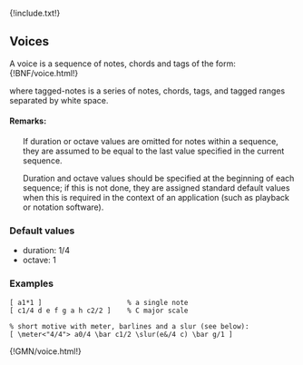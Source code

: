 {!include.txt!}

## Voices

A voice is a sequence of notes, chords and tags of the form:
{!BNF/voice.html!}

where tagged-notes is a series of notes, chords, tags, and tagged ranges separated by white space.


#### Remarks:
<ul>
If duration or octave values are omitted for notes within a sequence, they are assumed to be
equal to the last value specified in the current sequence.

Duration and octave values should be specified at the beginning of each sequence; if this is
not done, they are assigned standard default values when this is required in the
context of an application (such as playback or notation software).
</ul>

### Default values

- duration: 1/4
- octave: 1

### Examples
~~~~~~
[ a1*1 ]                     % a single note   
[ c1/4 d e f g a h c2/2 ]    % C major scale   

% short motive with meter, barlines and a slur (see below):
[ \meter<"4/4"> a0/4 \bar c1/2 \slur(e&/4 c) \bar g/1 ]
~~~~~~
{!GMN/voice.html!}

